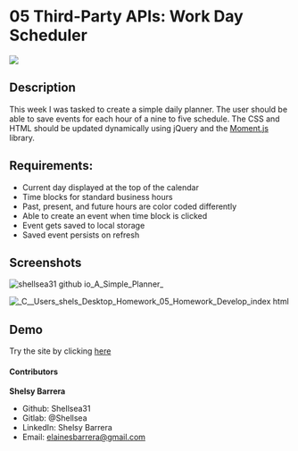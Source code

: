 # 05 Third-Party APIs: Work Day Scheduler
 <img src="https://img.shields.io/badge/LICENSE-mit-green"/>
 
 ## Description

 This week I was tasked to create a simple daily planner. The user should be able to save events for each hour of a nine to five schedule. The CSS and HTML should be updated dynamically using jQuery and the [Moment.js](https://momentjs.com/) library.

 ## Requirements:

 * Current day displayed at the top of the calendar
 * Time blocks for standard business hours
 * Past, present, and future hours are color coded differently
 * Able to create an event when time block is clicked
 * Event gets saved to local storage
 * Saved event persists on refresh

 ## Screenshots

 ![shellsea31 github io_A_Simple_Planner_](https://user-images.githubusercontent.com/70654835/99454801-c7cd4700-28db-11eb-8b41-3c65b4e920c0.png)
 
 ![_C__Users_shels_Desktop_Homework_05_Homework_Develop_index html](https://user-images.githubusercontent.com/70654835/97795560-12a14c00-1bc5-11eb-94ed-7d1779d6fa79.png)
 
 ## Demo

 Try the site by clicking [here](https://shellsea31.github.io/A_Simple_Planner/)
 
 
 
 
 
 #### Contributors

 **Shelsy Barrera**
 * Github: Shellsea31
 * Gitlab: @Shellsea
 * LinkedIn: Shelsy Barrera
 * Email: elainesbarrera@gmail.com


